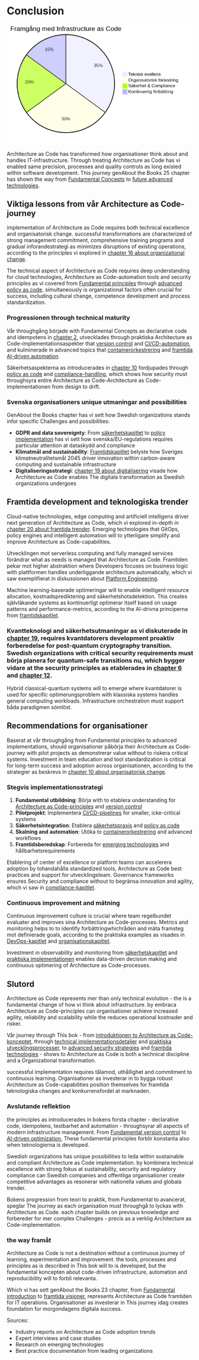 # Conclusion

![Framgångsnycklar for architecture as code](images/diagram_22_slutsats.png)

Architecture as Code has transformed how organisationer think about and handles IT-infrastructure. Through treating Architecture as Code has vi enabled same precision, processes and quality controls as long existed within software development. This journey genAbout the Books 25 chapter has shown the way from [Fundamental Concepts](01_introduction.md) to [future advanced technologies](25_future_trends.md).

## Viktiga lessons from vår Architecture as Code-journey

implementation of Architecture as Code requires both technical excellence and organisatorisk change. successful transformations are characterized of strong management commitment, comprehensive training programs and gradual inforandestrategi as minimizes disruptions of existing operations, according to the principles vi explored in [chapter 16 about organizational change](17_organizational_change.md).

The technical aspect of Architecture as Code requires deep understanding for cloud technologies, Architecture as Code-automation tools and security principles as vi covered from [Fundamental principles](02_fundamental_principles.md) through [advanced policy as code](11_policy_sakerhet.md). simultaneously is organizational factors often crucial for success, including cultural change, competence development and process standardization.

### Progressionen through technical maturity

Vår throughgång började with Fundamental Concepts as declarative code and idempotens in [chapter 2](02_fundamental_principles.md), utvecklades through praktiska Architecture as Code-implementationsaspekter that [version control](03_version_control.md) and [CI/CD-automation](05_automation_devops_cicd.md), and kulminerade in advanced topics that [containerorkestrering](07_containerization.md) and [framtida AI-driven automation](25_future_trends.md).

Säkerhetsaspekterna as introducerades in [chapter 10](10_sakerhet.md) fordjupades through [policy as code](11_policy_sakerhet.md) and [compliance-handling](12_compliance.md), which shows how security must throughsyra entire Architecture as Code-Architecture as Code-implementationen from design to drift.

### Svenska organisationers unique utmaningar and possibilities

GenAbout the Books chapter has vi sett how Swedish organizations stands infor specific Challenges and possibilities:

- **GDPR and data sovereignty**: From [säkerhetskapitlet](10_sakerhet.md) to [policy implementation](11_policy_sakerhet.md) has vi sett how svenska/EU-regulations requires particular attention at dataskydd and compliance
- **Klimatmål and sustainability**: [Framtidskapitlet](25_future_trends.md) belyste how Sveriges klimatneutralitetsmål 2045 driver innovation within carbon-aware computing and sustainable infrastructure
- **Digitaliseringsstrategi**: [chapter 19 about digitalisering](19_digitalisering.md) visade how Architecture as Code enables The digitala transformation as Swedish organizations undergoes

## Framtida development and teknologiska trender

Cloud-native technologies, edge computing and artificiell intelligens driver next generation of Architecture as Code, which vi explored in-depth in [chapter 20 about framtida trender](25_future_trends.md). Emerging technologies that GitOps, policy engines and intelligent automation will to ytterligare simplify and improve Architecture as Code-capabilities.

Utvecklingen mot serverless computing and fully managed services forändrar what as needs is managed that Architecture as Code. Framtiden pekar mot higher abstraktion where Developers focuses on business logic with plattformen handles underliggande architecture automatically, which vi saw exemplifierat in diskussionen about [Platform Engineering](19_kapitel18.md).

Machine learning-baserade optimeringar will to enable intelligent resource allocation, kostnadsprediktering and säkerhetshotsdetektion. This creates självläkande systems as kontinuerligt optimerar itself based on usage patterns and performance-metrics, according to the AI-drivna principerna from [framtidskapitlet](19_kapitel18.md).

### Kvantteknologi and säkerhetsutmaningar as vi diskuterade in [chapter 19](19_kapitel18.md), requires kvantdatorers development proaktiv forberedelse for post-quantum cryptography transition. Swedish organizations with critical security requirements must börja planera for quantum-safe transitions nu, which bygger vidare at the security principles as etablerades in [chapter 6](06_kapitel5.md) and [chapter 12](12_kapitel11.md).

Hybrid classical-quantum systems will to emerge where kvantdatorer is used for specific optimerungsproblem with klassiska systems handles general computing workloads. Infrastructure orchestration must support båda paradigmen sömlöst.

## Recommendations for organisationer

Baserat at vår throughgång from Fundamental principles to advanced implementations, should organisationer påbörja their Architecture as Code-journey with pilot projects as demonstrerar value without to riskera critical systems. Investment in team education and tool standardization is critical for long-term success and adoption across organisationen, according to the strategier as beskrevs in [chapter 10 about organisatorisk change](10_kapitel9.md).

### Stegvis implementationsstrategi

1. **Fundamental utbildning**: Börja with to etablera understanding for [Architecture as Code-principles](02_kapitel1.md) and [version control](03_kapitel2.md)
2. **Pilotprojekt**: Implementera [CI/CD-pipelines](04_kapitel3.md) for smaller, icke-critical systems
3. **Säkerhetsintegration**: Etablera [säkerhetspraxis](06_kapitel5.md) and [policy as code](12_kapitel11.md)
4. **Skalning and automation**: Utöka to [containerorkestrering](11_kapitel10.md) and advanced workflows
5. **Framtidsberedskap**: Forbereda for [emerging technologies](19_kapitel18.md) and hållbarhetsrequirements

Etablering of center of excellence or platform teams can accelerera adoption by tohandahålla standardized tools, Architecture as Code best practices and support for utvecklingsteam. Governance frameworks ensures Security and compliance without to begränsa innovation and agility, which vi saw in [compliance-kapitlet](14_kapitel13.md).

### Continuous improvement and mätning

Continuous improvement culture is crucial where team regelbundet evaluater and improves sina Architecture as Code-processes. Metrics and monitoring helps to to identify forbättringwhichråden and mäta framsteg mot definierade goals, according to the praktiska examples as visades in [DevOps-kapitlet](07_kapitel6.md) and [organisationskapitlet](10_kapitel9.md).

Investment in observability and monitoring from [säkerhetskapitlet](06_kapitel5.md) and [praktiska implementationen](08_kapitel7.md) enables data-driven decision making and continuous optimering of Architecture as Code-processes.

## Slutord

Architecture as Code represents mer than only technical evolution - the is a fundamental change of how vi think about infrastructure. by embraca Architecture as Code-principles can organisationer achieve increased agility, reliability and scalability while the reduces operational kostnader and risker.

Vår journey through This bok - from [introduktionen to Architecture as Code-konceptet](01_introduction.md), through [technical implementationsdetaljer](02_kapitel1.md) and [praktiska utvecklingsprocesser](03_kapitel2.md), to [advanced security strategies](12_kapitel11.md) and [framtida technologies](19_kapitel18.md) - shows to Architecture as Code is both a technical discipline and a Organizational transformation.

successful implementation requires tålamod, uthållighet and commitment to continuous learning. Organisationer as investerar in to bygga robust Architecture as Code-capabilities position themselves for framtida teknologiska changes and konkurrensfordel at marknaden.

### Avslutande reflektion

the principles as introducerades in bokens forsta chapter - declarative code, idempotens, testbarhet and automation - throughsyrar all aspects of modern infrastructure management. From [Fundamental version control](03_kapitel2.md) to [AI-driven optimization](19_kapitel18.md), These fundamental principles forblir konstanta also when teknologierna is developed.

Swedish organizations has unique possibilities to leda within sustainable and compliant Architecture as Code implementation. by kombinera technical excellence with strong fokus at sustainability, security and regulatory compliance can Swedish companies and offentliga organisationer create competitive advantages as resonerar with nationella values and globala trender.

Bokens progression from teori to praktik, from Fundamental to avancerat, speglar The journey as each organisation must throughgå to lyckas with Architecture as Code. each chapter builds on previous knowledge and forbereder for mer complex Challenges - precis as a verklig Architecture as Code-implementation.

### the way framåt

Architecture as Code is not a destination without a continuous journey of learning, experimentation and improvement. the tools, processes and principles as is described in This bok will to is developed, but the fundamental koncepten about code-driven infrastructure, automation and reproducibility will to forbli relevanta.

Which vi has sett genAbout the Books 23 chapter, from [Fundamental introduction](01_introduction.md) to [framtida visioner](25_future_trends.md), represents Architecture as Code framtiden for IT operations. Organisationer as investerar in This journey idag creates foundation for morgondagens digitala success.

Sources:
- Industry reports on Architecture as Code adoption trends
- Expert interviews and case studies  
- Research on emerging technologies
- Best practice documentation from leading organizations